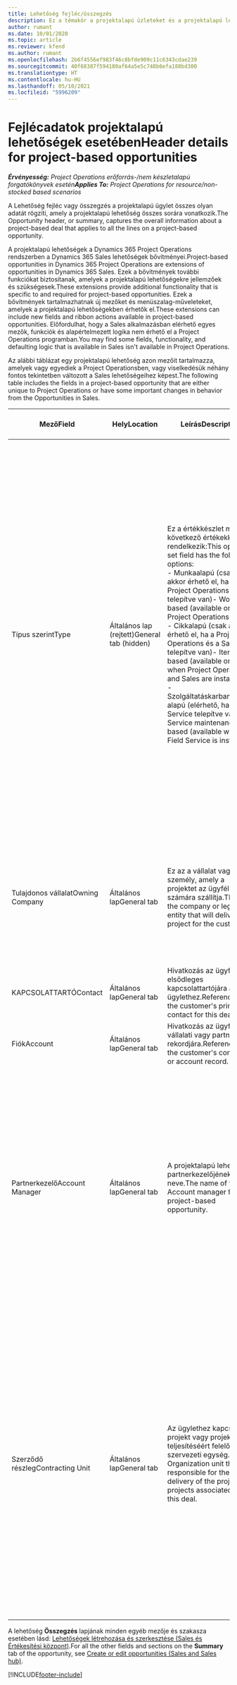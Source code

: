 ```yaml
---
title: Lehetőség fejléc/összegzés
description: Ez a témakör a projektalapú üzleteket és a projektalapú lehetőségsorokat ismerteti.
author: rumant
ms.date: 10/01/2020
ms.topic: article
ms.reviewer: kfend
ms.author: rumant
ms.openlocfilehash: 2b6f4556ef983f46c8bfde909c11c6343cdae239
ms.sourcegitcommit: 40f68387f594180af64a5e5c748b6efa188bd300
ms.translationtype: HT
ms.contentlocale: hu-HU
ms.lasthandoff: 05/10/2021
ms.locfileid: "5996209"
---
```

# <a name="header-details-for-project-based-opportunities"></a><span data-ttu-id="f25a9-103">Fejlécadatok projektalapú lehetőségek esetében</span><span class="sxs-lookup"><span data-stu-id="f25a9-103">Header details for project-based opportunities</span></span>

<span data-ttu-id="f25a9-104">_**Érvényesség:** Project Operations erőforrás-/nem készletalapú forgatókönyvek esetén_</span><span class="sxs-lookup"><span data-stu-id="f25a9-104">_**Applies To:** Project Operations for resource/non-stocked based scenarios_</span></span>


<span data-ttu-id="f25a9-105">A Lehetőség fejléc vagy összegzés a projektalapú ügylet összes olyan adatát rögzíti, amely a projektalapú lehetőség összes sorára vonatkozik.</span><span class="sxs-lookup"><span data-stu-id="f25a9-105">The Opportunity header, or summary, captures the overall information about a project-based deal that applies to all the lines on a project-based opportunity.</span></span>

<span data-ttu-id="f25a9-106">A projektalapú lehetőségek a Dynamics 365 Project Operations rendszerben a Dynamics 365 Sales lehetőségek bővítményei.</span><span class="sxs-lookup"><span data-stu-id="f25a9-106">Project-based opportunities in Dynamics 365 Project Operations are extensions of opportunities in Dynamics 365 Sales.</span></span> <span data-ttu-id="f25a9-107">Ezek a bővítmények további funkciókat biztosítanak, amelyek a projektalapú lehetőségekre jellemzőek és szükségesek.</span><span class="sxs-lookup"><span data-stu-id="f25a9-107">These extensions provide additional functionality that is specific to and required for project-based opportunities.</span></span> <span data-ttu-id="f25a9-108">Ezek a bővítmények tartalmazhatnak új mezőket és menüszalag-műveleteket, amelyek a projektalapú lehetőségekben érhetők el.</span><span class="sxs-lookup"><span data-stu-id="f25a9-108">These extensions can include new fields and ribbon actions available in project-based opportunities.</span></span> <span data-ttu-id="f25a9-109">Előfordulhat, hogy a Sales alkalmazásban elérhető egyes mezők, funkciók és alapértelmezett logika nem érhető el a Project Operations programban.</span><span class="sxs-lookup"><span data-stu-id="f25a9-109">You may find some fields, functionality, and defaulting logic that is available in Sales isn't available in Project Operations.</span></span>

<span data-ttu-id="f25a9-110">Az alábbi táblázat egy projektalapú lehetőség azon mezőit tartalmazza, amelyek vagy egyediek a Project Operationsben, vagy viselkedésük néhány fontos tekintetben változott a Sales lehetőségeihez képest.</span><span class="sxs-lookup"><span data-stu-id="f25a9-110">The following table includes the fields in a project-based opportunity that are either unique to Project Operations or have some important changes in behavior from the Opportunities in Sales.</span></span>

| <span data-ttu-id="f25a9-111">**Mező**</span><span class="sxs-lookup"><span data-stu-id="f25a9-111">**Field**</span></span> | <span data-ttu-id="f25a9-112">**Hely**</span><span class="sxs-lookup"><span data-stu-id="f25a9-112">**Location**</span></span> | <span data-ttu-id="f25a9-113">**Leírás**</span><span class="sxs-lookup"><span data-stu-id="f25a9-113">**Description**</span></span> | <span data-ttu-id="f25a9-114">**Alsóbb rétegbeli hatás**</span><span class="sxs-lookup"><span data-stu-id="f25a9-114">**Downstream impact**</span></span> |
| --- | --- | --- | --- |
| <span data-ttu-id="f25a9-115">Típus szerint</span><span class="sxs-lookup"><span data-stu-id="f25a9-115">Type</span></span> | <span data-ttu-id="f25a9-116">Általános lap (rejtett)</span><span class="sxs-lookup"><span data-stu-id="f25a9-116">General tab (hidden)</span></span> | <span data-ttu-id="f25a9-117">Ez a értékkészlet mező a következő értékekkel rendelkezik:</span><span class="sxs-lookup"><span data-stu-id="f25a9-117">This option set field has the following options:</span></span></br><span data-ttu-id="f25a9-118">- Munkaalapú (csak akkor érhető el, ha a Project Operations telepítve van)</span><span class="sxs-lookup"><span data-stu-id="f25a9-118">- Work-based (available only with Project Operations)</span></span></br><span data-ttu-id="f25a9-119">- Cikkalapú (csak akkor érhető el, ha a Project Operations és a Sales telepítve van)</span><span class="sxs-lookup"><span data-stu-id="f25a9-119">- Item-based (available only when Project Operations and Sales are installed)</span></span></br><span data-ttu-id="f25a9-120">- Szolgáltatáskarbantartás-alapú (elérhető, ha a Field Service telepítve van)</span><span class="sxs-lookup"><span data-stu-id="f25a9-120">- Service maintenance-based (available when Field Service is installed)</span></span> | <span data-ttu-id="f25a9-121">A Project Operations alkalmazás használatakor a program automatikusan **Munkaalapú** értékre állítja a mezőt, amely projektalapúként osztályozza a lehetőséget.</span><span class="sxs-lookup"><span data-stu-id="f25a9-121">When you use Project Operations, this field value is automatically set to **Work-based** which classifies the Opportunity as project-based.</span></span> <span data-ttu-id="f25a9-122">Projektalapú lehetőség szükséges ahhoz, hogy az adott üzletre vonatkozóan a későbbi értékesítési folyamatban az összes projektspecifikus kiterjesztés és funkció engedélyezve legyen.</span><span class="sxs-lookup"><span data-stu-id="f25a9-122">An Opportunity should be project-based to enable all project-specific extensions and functionality in the downstream sales process for this deal.</span></span> |
| <span data-ttu-id="f25a9-123">Tulajdonos vállalat</span><span class="sxs-lookup"><span data-stu-id="f25a9-123">Owning Company</span></span> | <span data-ttu-id="f25a9-124">Általános lap</span><span class="sxs-lookup"><span data-stu-id="f25a9-124">General tab</span></span> | <span data-ttu-id="f25a9-125">Ez az a vállalat vagy jogi személy, amely a projektet az ügyfél számára szállítja.</span><span class="sxs-lookup"><span data-stu-id="f25a9-125">This is the company or legal entity that will deliver the project for the customer.</span></span> | <span data-ttu-id="f25a9-126">A program ezt a mezőinformációt a lehetőségből létrehozott projektárajánlat megfelelő mezőjébe másolja.</span><span class="sxs-lookup"><span data-stu-id="f25a9-126">This field information will be copied to the corresponding field on the Project quote that is created from this Opportunity.</span></span> |
| <span data-ttu-id="f25a9-127">KAPCSOLATTARTÓ</span><span class="sxs-lookup"><span data-stu-id="f25a9-127">Contact</span></span> | <span data-ttu-id="f25a9-128">Általános lap</span><span class="sxs-lookup"><span data-stu-id="f25a9-128">General tab</span></span> | <span data-ttu-id="f25a9-129">Hivatkozás az ügyfél elsődleges kapcsolattartójára az ügylethez.</span><span class="sxs-lookup"><span data-stu-id="f25a9-129">Reference to the customer's primary contact for this deal.</span></span> | |
| <span data-ttu-id="f25a9-130">Fiók</span><span class="sxs-lookup"><span data-stu-id="f25a9-130">Account</span></span> | <span data-ttu-id="f25a9-131">Általános lap</span><span class="sxs-lookup"><span data-stu-id="f25a9-131">General tab</span></span> | <span data-ttu-id="f25a9-132">Hivatkozás az ügyfél vállalati vagy partneri rekordjára.</span><span class="sxs-lookup"><span data-stu-id="f25a9-132">Reference to the customer's company or account record.</span></span> | |
| <span data-ttu-id="f25a9-133">Partnerkezelő</span><span class="sxs-lookup"><span data-stu-id="f25a9-133">Account Manager</span></span> | <span data-ttu-id="f25a9-134">Általános lap</span><span class="sxs-lookup"><span data-stu-id="f25a9-134">General tab</span></span> | <span data-ttu-id="f25a9-135">A projektalapú lehetőség partnerkezelőjének neve.</span><span class="sxs-lookup"><span data-stu-id="f25a9-135">The name of the Account manager for this project-based opportunity.</span></span> | <span data-ttu-id="f25a9-136">A partnerkezelő felelős az ügyféllel való kapcsolat kezeléséért a projekt teljesítése során.</span><span class="sxs-lookup"><span data-stu-id="f25a9-136">The Account manager is responsible for managing the relationship with the customer through the completion of this project.</span></span> <span data-ttu-id="f25a9-137">A partnerkezelőhöz kötött foglalható erőforrásrekord alapján a szerződő részleg az alapértelmezett értéket veszi fel.</span><span class="sxs-lookup"><span data-stu-id="f25a9-137">Based on the bookable resource record tied to the Account manager, the contracting unit is defaulted.</span></span> |
| <span data-ttu-id="f25a9-138">Szerződő részleg</span><span class="sxs-lookup"><span data-stu-id="f25a9-138">Contracting Unit</span></span> | <span data-ttu-id="f25a9-139">Általános lap</span><span class="sxs-lookup"><span data-stu-id="f25a9-139">General tab</span></span> | <span data-ttu-id="f25a9-140">Az ügylethez kapcsolódó projekt vagy projektek teljesítéséért felelős szervezeti egység.</span><span class="sxs-lookup"><span data-stu-id="f25a9-140">The Organization unit that is responsible for the delivery of the project or projects associated with this deal.</span></span> | <span data-ttu-id="f25a9-141">A szerződő egység a vállalat azon részlege, amely a projekteket az üzlet lezárását követően teljesíti.</span><span class="sxs-lookup"><span data-stu-id="f25a9-141">The contracting unit is the division of the company that will complete the project(s) after the deal is closed.</span></span> <span data-ttu-id="f25a9-142">Minden egyes szerződő egység pénznemmel rendelkezik, és ez a pénznem kerül felhasználásra a projekthez kapcsolódó becsült és ténylegesen felmerült költségek jelentésére.</span><span class="sxs-lookup"><span data-stu-id="f25a9-142">Every contracting unit has a currency, and this currency is used to report estimated and actual costs incurred during the project.</span></span> |

<span data-ttu-id="f25a9-143">A lehetőség **Összegzés** lapjának minden egyéb mezője és szakasza esetében lásd: [Lehetőségek létrehozása és szerkesztése (Sales és Értékesítési központ)](/dynamics365/sales-enterprise/create-edit-opportunity-sales).</span><span class="sxs-lookup"><span data-stu-id="f25a9-143">For all the other fields and sections on the **Summary** tab of the opportunity, see [Create or edit opportunities (Sales and Sales hub)](/dynamics365/sales-enterprise/create-edit-opportunity-sales).</span></span>


[!INCLUDE[footer-include](../includes/footer-banner.md)]
